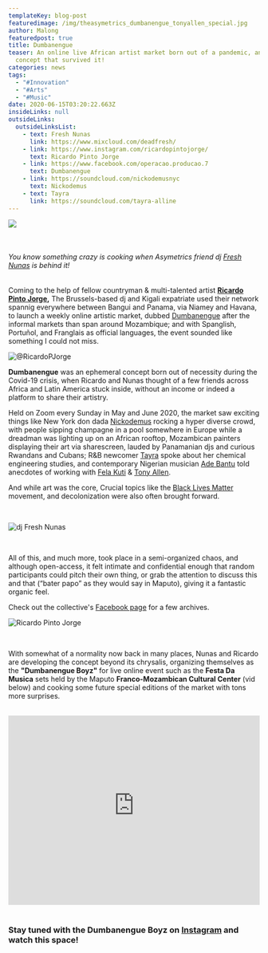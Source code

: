 ```yaml
---
templateKey: blog-post
featuredimage: /img/theasymetrics_dumbanengue_tonyallen_special.jpg
author: Malong
featuredpost: true
title: Dumbanengue
teaser: An online live African artist market born out of a pandemic, and a fresh
  concept that survived it!
categories: news
tags:
  - "#Innovation"
  - "#Arts"
  - "#Music"
date: 2020-06-15T03:20:22.663Z
insideLinks: null
outsideLinks:
  outsideLinksList:
    - text: Fresh Nunas
      link: https://www.mixcloud.com/deadfresh/
    - link: https://www.instagram.com/ricardopintojorge/
      text: Ricardo Pinto Jorge
    - link: https://www.facebook.com/operacao.producao.7
      text: Dumbanengue
    - link: https://soundcloud.com/nickodemusnyc
      text: Nickodemus
    - text: Tayra
      link: https://soundcloud.com/tayra-alline
---
```

![](/img/theasymetrics_dumbanengue_definition.jpg)

<br />

###### You know something crazy is cooking when Asymetrics friend dj [Fresh Nunas](https://www.mixcloud.com/deadfresh/) is behind it!

Coming to the help of fellow countryman & multi-talented artist **[Ricardo Pinto Jorge](https://www.instagram.com/ricardopintojorge/),** The Brussels-based dj and Kigali expatriate used their network spannig everywhere between Bangui and Panama, via Niamey and Havana, to launch a weekly online artistic market, dubbed [Dumbanengue](https://www.facebook.com/operacao.producao.7) after the informal markets than span around Mozambique; and with Spanglish, Portuñol, and Franglais as official languages, the event sounded like something I could not miss.

![](/img/theasymetrics_dumbanengue_ricardopjorge.jpg "@RicardoPJorge")

**Dumbanengue** was an ephemeral concept born out of necessity during the Covid-19 crisis, when Ricardo and Nunas thought of a few friends across Africa and Latin America stuck inside, without an income or indeed a platform to share their artistry. 

Held on Zoom every Sunday in May and June 2020, the market saw exciting things like New York don dada [Nickodemus](https://soundcloud.com/nickodemusnyc) rocking a hyper diverse crowd, with people sipping champagne in a pool somewhere in Europe while a dreadman was lighting up on an African rooftop, Mozambican painters displaying their art via sharescreen, lauded by Panamanian djs and curious Rwandans and Cubans; R&B newcomer [Tayra](https://soundcloud.com/tayra-alline) spoke about her chemical engineering studies, and contemporary Nigerian musician [Ade Bantu](https://en.wikipedia.org/wiki/Ad%C3%A9_Bantu) told anecdotes of working with [Fela Kuti](https://en.wikipedia.org/wiki/Fela_Kuti) & [Tony Allen](https://en.wikipedia.org/wiki/Tony_Allen_(musician)).

And while art was the core, Crucial topics like the [Black Lives Matter ](https://blacklivesmatter.com/)movement, and decolonization were also often brought forward.

<br />

![](/img/theasymetrics_freshnunas.jpg "dj Fresh Nunas")

<br />

All of this, and much more, took place in a semi-organized chaos, and although open-access, it felt intimate and confidential enough that random participants could pitch their own thing, or grab the attention to discuss this and that (“bater papo” as they would say in Maputo), giving it a fantastic organic feel.

Check out the collective's [Facebook page](https://www.facebook.com/operacao.producao.7) for a few archives.



![](/img/theasymetrics_ricardopinto.jpg "Ricardo Pinto Jorge")

<br />

With somewhat of a normality now back in many places, Nunas and Ricardo are developing the concept beyond its chrysalis, organizing themselves as the **"Dumbanengue Boyz"** for live online event such as the **Festa Da Musica** sets held by the Maputo **Franco-Mozambican Cultural Center** (vid below) and cooking some future special editions of the market with tons more surprises.

<br />

<iframe width="100%" height="380" src="https://www.youtube-nocookie.com/embed/zOIad2XQHjo" frameborder="0" allow="accelerometer; autoplay; clipboard-write; encrypted-media; gyroscope; picture-in-picture" allowfullscreen></iframe>

<br />

<br />

### **Stay tuned with the Dumbanengue Boyz on [Instagram](https://www.instagram.com/ricardopintojorge/) and watch this space!**

![]()
